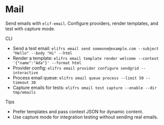 # Mail

Send emails with `elif-email`. Configure providers, render templates, and test with capture mode.

CLI
- Send a test email: `elifrs email send someone@example.com --subject "Hello" --body "Hi" --html`
- Render a template: `elifrs email template render welcome --context '{"name":"Ada"}' --format html`
- Provider config: `elifrs email provider configure sendgrid --interactive`
- Process email queue: `elifrs email queue process --limit 50 --timeout 30`
- Capture emails for tests: `elifrs email test capture --enable --dir tmp/emails`

Tips
- Prefer templates and pass context JSON for dynamic content.
- Use capture mode for integration testing without sending real emails.
